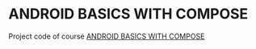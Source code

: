 # ANDROID BASICS WITH COMPOSE
Project code of course [ANDROID BASICS WITH COMPOSE](https://developer.android.com/courses/android-basics-compose/course)